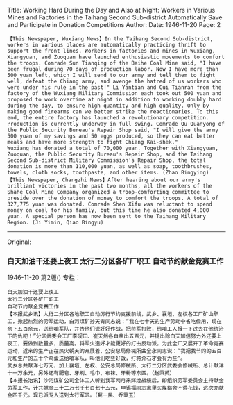 Title: Working Hard During the Day and Also at Night: Workers in Various Mines and Factories in the Taihang Second Sub-district Automatically Save and Participate in Donation Competitions
Author: 
Date: 1946-11-20
Page: 2

    【This Newspaper, Wuxiang News】In the Taihang Second Sub-district, workers in various places are automatically practicing thrift to support the front lines. Workers in factories and mines in Wuxiang, Xiangyuan, and Zuoquan have launched enthusiastic movements to comfort the troops. Comrade Sun Tianqing of the Baihe Coal Mine said, "I have been frugal during 70 days of production labor. Now I have more than 500 yuan left, which I will send to our army and tell them to fight well, defeat the Chiang army, and avenge the hatred of us workers who were under his rule in the past!" Li Yantian and Cui Tianran from the factory of the Wuxiang Military Commission each took out 500 yuan and proposed to work overtime at night in addition to working doubly hard during the day, to ensure high quantity and high quality. Only by making good firearms can we better strike the reactionaries. To this end, the entire factory has launched a revolutionary competition. Production is currently underway in full swing. Comrade Qu Quanyong of the Public Security Bureau's Repair Shop said, "I will give the army 500 yuan of my savings and 50 eggs produced, so they can eat better meals and have more strength to fight Chiang Kai-shek."
    Wuxiang has donated a total of 70,000 yuan. Together with Xiangyuan, Zuoquan, the Public Security Bureau's Repair Shop, and the Taihang Second Sub-district Military Commission's Repair Shop, the total donation is more than 110,000 yuan, as well as soap, toothbrushes, towels, cloth socks, toothpaste, and other items. (Zhao Bingying)
    【This Newspaper, Changzhi News】After hearing about our army's brilliant victories in the past two months, all the workers of the Shahe Coal Mine Company organized a troop-comforting committee to preside over the donation of money to comfort the troops. A total of 327,775 yuan was donated. Comrade Shen Xifu was reluctant to spend money on coal for his family, but this time he also donated 4,000 yuan. A special person has now been sent to the Taihang Military Region. (Ji Yimin, Qiao Bingyu)



<hr /> 

Original: 


### 白天加油干还要上夜工  太行二分区各矿厂职工  自动节约献金竞赛工作

1946-11-20
第2版()
专栏：

    白天加油干还要上夜工
    太行二分区各矿厂职工
    自动节约献金竞赛工作
    【本报武乡讯】太行二分区各地职工自动厉行节约支援前线，武乡、襄垣、左权各工厂矿山职工，掀起热烈的劳军运动，白河煤矿孙天青同志说：“我在七十天的生产劳动中省吃俭用，现在余下五百余元，送给咱军队，并告他们说好好作战，把蒋军打败，给咱工人报一下过去在他统治下的仇吧！”分区武委会工厂李砚田、崔天然各自拿出五百元，并提出除白天加倍努力外还要上夜工，要做到数量多，质量高。将军火造好才能更好的打击反动派，为此全厂又展开了革命竞赛运动，近来的生产正在热火朝天的开展着，公安总局修械所曲全永同志说：“我把我节约的五百元和生产的五十个鸡蛋送给咱军队，叫他们吃些好饭，打蒋介石才会有力些”。
    武乡总共献洋七万元，加上襄垣、左权、公安总局修械所、太行二分区武委会修械所、总计献洋十一万余元，另外还有肥皂、牙刷、毛巾、布袜、牙粉等东西。（赵秉英）
    【本报长治讯】沙河煤矿公司全体工人听到我军两月来辉煌战绩后，即组织劳军委员会主持献金劳军工作，计共献金三十二万七千七百七十五元，申锡福同志家里买煤都舍不得花钱，这次亦献金四千元。现已派专人送到太行军区。（冀一民、乔秉玉）
